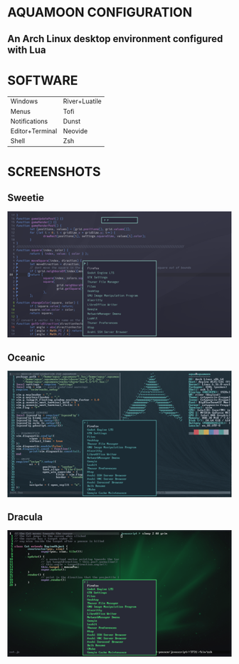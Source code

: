 # AQUAMOON CONFIGURATION
## An Arch Linux desktop environment configured with Lua 

# SOFTWARE
|||
|:---------|:---------|
| Windows | River+Luatile |
| Menus | Tofi |
| Notifications | Dunst |
| Editor+Terminal | Neovide |
| Shell | Zsh |

# SCREENSHOTS
## Sweetie
![Sweetie](screenshots/sweetie.png)
## Oceanic
![OceanicNext](screenshots/oceanic.png)
## Dracula
![Dracula](screenshots/dracula.png)
